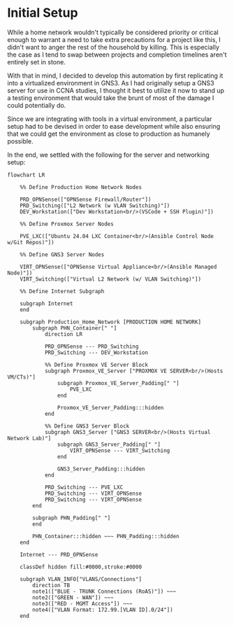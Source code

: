 # Initial Setup

While a home network wouldn't typically be considered priority or critical enough to warrant a need to take extra precautions for a project like this, I didn't want to anger the rest of the household by killing. This is especially the case as I tend to swap between projects and completion timelines aren't entirely set in stone.

With that in mind, I decided to develop this automation by first replicating it into a virtualized environment in GNS3. As I had originally setup a GNS3 server for use in CCNA studies, I thought it best to utilize it now to stand up a testing environment that would take the brunt of most of the damage I could potentially do.

Since we are integrating with tools in a virtual environment, a particular setup had to be devised in order to ease development while also ensuring that we could get the 
environment as close to production as humanely possible.

In the end, we settled with the following for the server and networking setup:

``` mermaid
flowchart LR

    %% Define Production Home Network Nodes

    PRD_OPNSense(["OPNSense Firewall/Router"])
    PRD_Switching(["L2 Network (w VLAN Switching)"])
    DEV_Workstation(["Dev Workstation<br/>(VSCode + SSH Plugin)"])

    %% Define Proxmox Server Nodes

    PVE_LXC(["Ubuntu 24.04 LXC Container<br/>(Ansible Control Node w/Git Repos)"])

    %% Define GNS3 Server Nodes

    VIRT_OPNSense(["OPNSense Virtual Appliance<br/>(Ansible Managed Node)"])
    VIRT_Switching(["Virtual L2 Network (w/ VLAN Switching)"])

    %% Define Internet Subgraph
    
    subgraph Internet
    end
    
    subgraph Production_Home_Network [PRODUCTION HOME NETWORK]
        subgraph PHN_Container[" "]
            direction LR
            
            PRD_OPNSense --- PRD_Switching
            PRD_Switching --- DEV_Workstation
            
            %% Define Proxmox VE Server Block
            subgraph Proxmox_VE_Server ["PROXMOX VE SERVER<br/>(Hosts VM/CTs)"]
                subgraph Proxmox_VE_Server_Padding[" "]
                    PVE_LXC
                end

                Proxmox_VE_Server_Padding:::hidden
            end

            %% Define GNS3 Server Block
            subgraph GNS3_Server ["GNS3 SERVER<br/>(Hosts Virtual Network Lab)"]
                subgraph GNS3_Server_Padding[" "]
                    VIRT_OPNSense --- VIRT_Switching
                end

                GNS3_Server_Padding:::hidden
            end

            PRD_Switching --- PVE_LXC
            PRD_Switching --- VIRT_OPNSense
            PRD_Switching --- VIRT_OPNSense
        end

        subgraph PHN_Padding[" "]
        end

        PHN_Container:::hidden ~~~ PHN_Padding:::hidden
    end

    Internet --- PRD_OPNSense

    classDef hidden fill:#0000,stroke:#0000

    subgraph VLAN_INFO["VLANS/Connections"]
        direction TB
        note1(["BLUE - TRUNK Connections (RoAS)"]) ~~~
        note2(["GREEN - WAN"]) ~~~
        note3(["RED - MGMT Access"]) ~~~
        note4(["VLAN Format: 172.99.[VLAN ID].0/24"])
    end
```